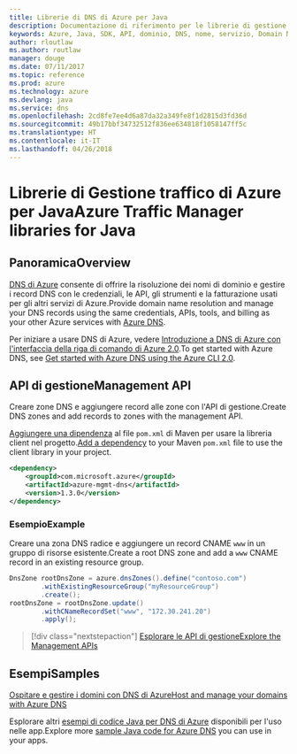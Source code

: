 ```yaml
---
title: Librerie di DNS di Azure per Java
description: Documentazione di riferimento per le librerie di gestione di DNS di Azure per Java
keywords: Azure, Java, SDK, API, dominio, DNS, nome, servizio, Domain Name Service
author: rloutlaw
ms.author: routlaw
manager: douge
ms.date: 07/11/2017
ms.topic: reference
ms.prod: azure
ms.technology: azure
ms.devlang: java
ms.service: dns
ms.openlocfilehash: 2cd8fe7ee4d6a87da32a349fe8f1d2815d3fd36d
ms.sourcegitcommit: 49b17bbf34732512f836ee634818f1058147ff5c
ms.translationtype: HT
ms.contentlocale: it-IT
ms.lasthandoff: 04/26/2018
---
```

# <a name="azure-traffic-manager-libraries-for-java"></a><span data-ttu-id="61b68-104">Librerie di Gestione traffico di Azure per Java</span><span class="sxs-lookup"><span data-stu-id="61b68-104">Azure Traffic Manager libraries for Java</span></span>

## <a name="overview"></a><span data-ttu-id="61b68-105">Panoramica</span><span class="sxs-lookup"><span data-stu-id="61b68-105">Overview</span></span>

<span data-ttu-id="61b68-106">[DNS di Azure](/azure/dns/dns-overview) consente di offrire la risoluzione dei nomi di dominio e gestire i record DNS con le credenziali, le API, gli strumenti e la fatturazione usati per gli altri servizi di Azure.</span><span class="sxs-lookup"><span data-stu-id="61b68-106">Provide domain name resolution and manage your DNS records using the same credentials, APIs, tools, and billing as your other Azure services with [Azure DNS](/azure/dns/dns-overview).</span></span>

<span data-ttu-id="61b68-107">Per iniziare a usare DNS di Azure, vedere [Introduzione a DNS di Azure con l'interfaccia della riga di comando di Azure 2.0](/azure/dns/dns-getstarted-cli).</span><span class="sxs-lookup"><span data-stu-id="61b68-107">To get started with Azure DNS, see [Get started with Azure DNS using the Azure CLI 2.0](/azure/dns/dns-getstarted-cli).</span></span>

## <a name="management-api"></a><span data-ttu-id="61b68-108">API di gestione</span><span class="sxs-lookup"><span data-stu-id="61b68-108">Management API</span></span>

<span data-ttu-id="61b68-109">Creare zone DNS e aggiungere record alle zone con l'API di gestione.</span><span class="sxs-lookup"><span data-stu-id="61b68-109">Create DNS zones and add records to zones with the management API.</span></span>

<span data-ttu-id="61b68-110">[Aggiungere una dipendenza](https://maven.apache.org/guides/getting-started/index.html#How_do_I_use_external_dependencies) al file `pom.xml` di Maven per usare la libreria client nel progetto.</span><span class="sxs-lookup"><span data-stu-id="61b68-110">[Add a dependency](https://maven.apache.org/guides/getting-started/index.html#How_do_I_use_external_dependencies) to your Maven `pom.xml` file to use the client library in your project.</span></span>

```XML
<dependency>
    <groupId>com.microsoft.azure</groupId>
    <artifactId>azure-mgmt-dns</artifactId>
    <version>1.3.0</version>
</dependency>
```   

### <a name="example"></a><span data-ttu-id="61b68-111">Esempio</span><span class="sxs-lookup"><span data-stu-id="61b68-111">Example</span></span>

<span data-ttu-id="61b68-112">Creare una zona DNS radice e aggiungere un record CNAME `www` in un gruppo di risorse esistente.</span><span class="sxs-lookup"><span data-stu-id="61b68-112">Create a root DNS zone and add a `www` CNAME record in an existing resource group.</span></span>

```java
DnsZone rootDnsZone = azure.dnsZones().define("contoso.com")
        .withExistingResourceGroup("myResourceGroup")
        .create();
rootDnsZone = rootDnsZone.update()
        .withCNameRecordSet("www", "172.30.241.20")
        .apply();
```

> [!div class="nextstepaction"]
> [<span data-ttu-id="61b68-113">Esplorare le API di gestione</span><span class="sxs-lookup"><span data-stu-id="61b68-113">Explore the Management APIs</span></span>](/java/api/overview/azure/dns/management)

## <a name="samples"></a><span data-ttu-id="61b68-114">Esempi</span><span class="sxs-lookup"><span data-stu-id="61b68-114">Samples</span></span>

[<span data-ttu-id="61b68-115">Ospitare e gestire i domini con DNS di Azure</span><span class="sxs-lookup"><span data-stu-id="61b68-115">Host and manage your domains with Azure DNS</span></span>](https://github.com/Azure-Samples/dns-java-host-and-manage-your-domains)

<span data-ttu-id="61b68-116">Esplorare altri [esempi di codice Java per DNS di Azure](https://azure.microsoft.com/resources/samples/?platform=java&term=dns) disponibili per l'uso nelle app.</span><span class="sxs-lookup"><span data-stu-id="61b68-116">Explore more [sample Java code for Azure DNS](https://azure.microsoft.com/resources/samples/?platform=java&term=dns) you can use in your apps.</span></span>

<!---Loc Comment: Please, refer to conversation section to check the issue. Thanks.--->
